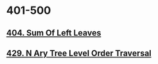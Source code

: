 # 401-500

## [404. Sum Of Left Leaves](./404-sum-of-left-leaves.md)

## [429. N Ary Tree Level Order Traversal](./429-N-ary-tree-level-order-traversal.md)
